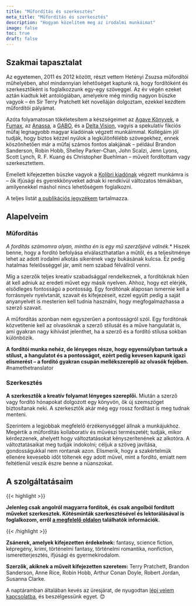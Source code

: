 ```yaml
---
title: "Műfordítás és szerkesztés"
meta_title: "Műfordítás és szerkesztés"
description: "Hogyan közelítem meg az irodalmi munkáimat"
image: false
toc: true
draft: false
---
```


## Szakmai tapasztalat

Az egyetemen, 2011 és 2012 között, részt vettem Hetényi Zsuzsa műfordítói műhelyében, ahol mindannyian lehetőséget kaptunk rá, hogy fordítóként és szerkesztőként is foglalkozzunk egy-egy szöveggel. Az év végén ezeket aztán kiadtuk két antológiában, amelyekre még mindig nagyon büszke vagyok – én Sir Terry Pratchett két novelláján dolgoztam, ezekkel kezdtem műfordítói pályámat.

Azóta folyamatosan tökéletesítem a készségeimet az [Agave Könyvek](https://agavekonyvek.hu/), a [Fumax](https://fumax.hu/), az [Anassa](https://www.facebook.com/anassakonyvek/), a [GABO](https://gabo.hu/), és a [Delta Vision](https://www.deltavision.hu/), vagyis a spekulatív fikciós műfaj legnagyobb magyar kiadóinak végzett munkáimmal. Kollégáim jól tudják, hogy biztos kézzel nyúlok a legkülönfélébb szövegekhez, ennek köszönhetően már a műfaj számos fontos alakjának – például Brandon Sanderson, Robin Hobb, Shelley Parker-Chan, John Scalzi, Jenn Lyons, Scott Lynch, R. F. Kuang és Christopher Buehlman – műveit fordítottam vagy szerkesztettem.

Emellett kifejezetten büszke vagyok a [Kolibri kiadónak](https://www.facebook.com/kolibrikiado/) végzett munkámra is – ők ifjúsági és gyerekkönyveket adnak ki rendkívül változatos témákban, amilyenekkel máshol nincs lehetőségem foglalkozni.

A teljes listát [a publikációs jegyzékem](/hu/publications) tartalmazza.

## Alapelveim

### Műfordítás

*A fordítás számomra olyan, mintha én is egy mű szerzőjévé válnék.** Hiszek benne, hogy a fordító befolyása elválaszthatatlan a műtől, és a teljesítménye lehet az adott irodalmi alkotás sikerének vagy bukásának kulcsa. Ez pedig hatalmas felelősséggel jár, amit nem szabad félvállról venni.

Míg a szerzők teljes kreatív szabadsággal rendelkeznek, a fordítóknak hűen át kell adniuk az eredeti művet egy másik nyelven. Ahhoz, hogy ezt elérjék, elsődleges fontosságú a pontosság. Egy fordítónak alaposan ismernie kell a forrásnyelv nyelvtanát, szavait és kifejezéseit, ezzel együtt pedig a saját anyanyelvét is mesterien kell tudnia használni, hogy megfogalmazhassa a szerző szavait.

A műfordítás azonban nem egyszerűen a pontosságról szól. Egy fordítónak közvetítenie kell az olvasóknak a szerző stílusát és a műve hangulatát is, ami gyakran nagy kihívást jelenthet, ha a szerző és a fordító stílusa sokban különbözik.

**A fordítói munka nehéz, de lényeges része, hogy egyensúlyban tartsuk a stílust, a hangulatot és a pontosságot, ezért pedig kevesen kapunk igazi elismerést – a fordító gyakran csupán mellékszereplő az olvasók fejében.** #namethetranslator

### Szerkesztés

**A szerkesztők a kreatív folyamat lényeges szereplői.** Miután a szerző vagy fordító hónapokat dolgozott egy könyvön, ők új szemszöget biztosítanak neki. A szerkesztők akár még egy rossz fordítást is meg tudnak menteni.

Szerintem a legjobbak megfelelő érzékenységgel állnak a munkájukhoz. Megértik a műfordítás kollaboratív és művészi természetét; tudják, mikor kérdezzenek, ahelyett hogy változtatásokat kényszerítenének az alkotóra. A változtatásaikat meg tudják indokolni; céljuk a szöveg javítása, gondosságukkal nem rontanak azon. Elismerik, hogy a szakértelmük ellenére kevesebb időt töltenek egy adott művel, mint a fordító, emiatt nem feltétlenül veszik észre benne a nüanszokat.

## A szolgáltatásaim

{{< highlight >}}

**Jelenleg csak angolról magyarra fordítok, és csak angolból fordított műveket szerkesztek. Kötésminták szerkesztésével és lektorálásával is foglalkozom, erről [a megfelelő oldalon](/hu/technical-editing) találhatók információk.**

{{< /highlight >}}

**Zsánerek, amelyek kifejezetten érdekelnek:** fantasy, science fiction, képregény, krimi, történelmi fantasy, történelmi romantika, nonfiction, ismeretterjesztés, ifjúsági és gyermekirodalom.

**Szerzők, akiknek a műveit kifejezetten szeretem:** Terry Pratchett, Brandon Sanderson, Anne Rice, Robin Hobb, Arthur Conan Doyle, Robert Jordan, Susanna Clarke.

A naptáramban általában kevés az üresjárat, de nyugodtan [lépj velem kapcsolatba](/hu/contact), és beszélgessünk egyet. 😊